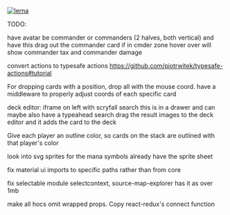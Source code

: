 [![lerna](https://img.shields.io/badge/maintained%20with-lerna-cc00ff.svg)](https://lerna.js.org/)

TODO:

have avatar be commander or commanders (2 halves, both vertical) and have this drag out the commander card if in cmder zone
hover over will show commander tax and commander damage

convert actions to typesafe actions
https://github.com/piotrwitek/typesafe-actions#tutorial

For dropping cards with a position, drop all with the mouse coord.
    have a middleware to properly adjust coords of each specific card


deck editor:
    iframe on left with scryfall search
        this is in a drawer and can maybe also have a typeahead search
    drag the result images to the deck editor and it adds the card to the deck


Give each player an outline color, so cards on the stack are outlined with that player's color

look into svg sprites for the mana symbols
already have the sprite sheet

fix material ui imports to specific paths rather than from core

fix selectable module selectcontext, source-map-explorer has it as over 1mb

make all hocs omit wrapped props. Copy react-redux's connect function
